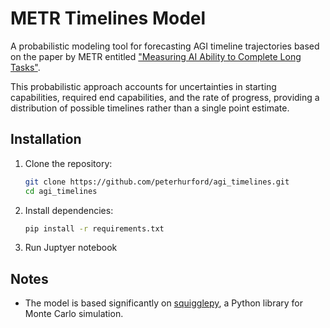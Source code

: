 # METR Timelines Model

A probabilistic modeling tool for forecasting AGI timeline trajectories based on the paper by METR entitled ["Measuring AI Ability to Complete Long Tasks"](https://arxiv.org/abs/2503.14499).

This probabilistic approach accounts for uncertainties in starting capabilities, required end capabilities, and the rate of progress, providing a distribution of possible timelines rather than a single point estimate.


## Installation

1. Clone the repository:
   ```bash
   git clone https://github.com/peterhurford/agi_timelines.git
   cd agi_timelines
   ```

2. Install dependencies:
   ```bash
   pip install -r requirements.txt
   ```

3. Run Juptyer notebook


## Notes

* The model is based significantly on [squigglepy](http://github.com/rethinkpriorities/squigglepy), a Python library for Monte Carlo simulation.
